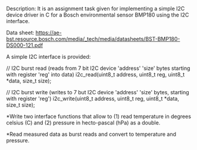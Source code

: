 Description: It is an assignment task given for implementing a simple I2C device driver in C for a Bosch environmental sensor BMP180 using the I2C interface.

Data sheet: https://ae-bst.resource.bosch.com/media/_tech/media/datasheets/BST-BMP180-DS000-121.pdf

A simple I2C interface is provided:

// I2C burst read (reads from 7 bit I2C device 'address' 'size' bytes starting with register 'reg' into data)
i2c_read(uint8_t address, uint8_t reg, uint8_t *data, size_t size);

// I2C burst write (writes to 7 but I2C device 'address' 'size' bytes, starting with register 'reg')
i2c_write(uint8_t address, uint8_t reg, uint8_t *data, size_t size);

*Write two interface functions that allow to (1) read temperature in degrees celsius (C) and (2) pressure in hecto-pascal (hPa) as a double.

*Read measured data as burst reads and convert to temperature and pressure.

